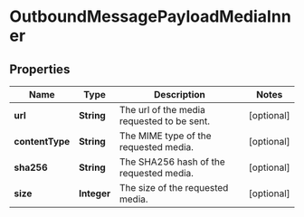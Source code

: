 

# OutboundMessagePayloadMediaInner


## Properties

| Name | Type | Description | Notes |
|------------ | ------------- | ------------- | -------------|
|**url** | **String** | The url of the media requested to be sent. |  [optional] |
|**contentType** | **String** | The MIME type of the requested media. |  [optional] |
|**sha256** | **String** | The SHA256 hash of the requested media. |  [optional] |
|**size** | **Integer** | The size of the requested media. |  [optional] |



